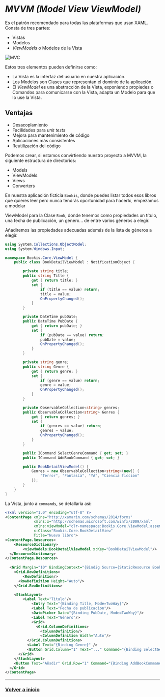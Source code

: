 # _MVVM (Model View ViewModel)_

Es el patrón recomendado para todas las plataformas que usan XAML. Consta de tres partes:

* Vistas
* Modelos
* _ViewModels_ o Modelos de la Vista

![MVC](https://cdn-images-1.medium.com/max/1600/1*BpxMFh7DdX0_hqX6ABkDgw.png)

Estos tres elementos pueden definirse como:

* La Vista es la interfaz del usuario en nuestra aplicación.
* Los Modelos son Clases que representan el dominio de la aplicación.
* El _ViewModel_ es una abstracción de la Vista, exponiendo propiedes o Comandos para comunicarse con la Vista, adapta un Modelo para que lo use la Vista.

## Ventajas

* Desacoplamiento
* Facilidades para _unit tests_
* Mejora para mantenimiento de código
* Aplicaciones más consistentes
* Reutilización del código

Podemos crear, si estamos convirtiendo nuestro proyecto a MVVM, la siguiente estructura de directorios:

* Models
* ViewModels
* Views
* Converters

En nuestra aplicación ficticia `Bookis`, donde puedes listar todos esos libros que quieres leer pero nunca tendrás oportunidad para hacerlo, empezamos a modelar

ViewModel para la Clase `Book`, donde tenemos como propiedades un título, una fecha de publicación, un género... de entre varios géneros a elegir.

Añadiremos las propiedades adecuadas además de la lista de géneros a elegir.

```cs
using System.Collections.ObjectModel;
using System.Windows.Input;

namespace Bookis.Core.ViewModel {
    public class BookDetailViewModel : NotificationObject {

        private string title;
        public string Title {
            get { return title; }
            set {
                if (title == value) return;
                title = value;
                OnPropertyChanged();
            }
        }

        private DateTime pubDate;
        public DateTime PubDate {
            get { return pubDate; }
            set {
                if (pubDate == value) return;
                pubDate = value;
                OnPropertyChanged();
            }
        }

        private string genre;
        public string Genre {
            get { return genre; }
            set {
                if (genre == value) return;
                genre = value;
                OnPropertyChanged();
            }
        }

        private ObservableCollection<string> genres;
        public ObservableCollection<string> Genres {
            get { return genres; }
            set {
                if (genres == value) return;
                genres = value;
                OnPropertyChanged();
            }
        }

        public ICommand SelectGenreCommand { get; set; }
        public ICommand AddBookCommand { get; set; }

        public BookDetailViewModel() {
            Genres = new ObservableCollection<string>(new[] {
                "Terror", "Fantasía", "YA", "Ciencia ficción"
            });
        }
    }
}
```

La Vista, junto a `commands`, se detallaría así:

```xml
<?xml version="1.0" encoding="utf-8" ?>
<ContentPage xmlns="http://xamarin.com/schemas/2014/forms"
             xmlns:x="http://schemas.microsoft.com/winfx/2009/xaml"
             xmlns:viewModel="clr-namespace:Bookis.Core.ViewModel;assembly=Bookis.Core"
             x:Class="Bookis.Core.BookDetailView"
             Title="Nuevo libro">
<ContentPage.Resources>
    <ResourceDictionary>
        <viewModels:BookDetailViewModel x:Key="BookDetailViewModel"/>
  </ResourceDictionary>
</ContentPage.Resources>
  
  <Grid Margin="10" BindingContext="{Bindig Source={StaticResource BookDetailViewModel}}">
    <Grid.RowDefinitions>
        <RowDefinition/>
      <RowDefinition Height="Auto"/>
    </Grid.RowDefinitions>

    <StackLayout>
        <Label Text="Titulo"/>
            <Entry Text="{Binding Title, Mode=TwoWay}"/>
            <Label Text="Fecha de publicacion"/>
            <DatePicker Date="{Binding PubDate, Mode=TwoWay}"/>
            <Label Text="Género"/>
            <Grid>
              <Grid.ColumnDefinitions>
                <ColumnDefinition/>
                <ColumnDefinition Width="Auto"/>
          </Grid.ColumnDefinitions>
          <Label Text="{Binding Genre}" />
          <Button Grid.Column="1" Text="..." Command="{Binding SelectGenreCommand}"/>
      </Grid>
    </StackLayout>
    <Button Text="Añadir" Grid.Row="1" Command="{Binding AddBookCommand}"/>
  </Grid>
</ContentPage>
```

---

### [Volver a inicio](../README.md)